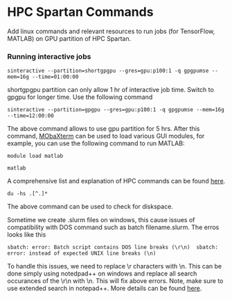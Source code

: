 # HPC Spartan Commands
Add linux commands and relevant resources to run jobs (for TensorFlow, MATLAB) on GPU partition of HPC Spartan.


### Running interactive jobs

 `sinteractive --partition=shortgpgpu --gres=gpu:p100:1 -q gpgpumse --mem=16g --time=01:00:00`
 
 shortgpgpu partition can only allow 1 hr of interactive job time. Switch to gpgpu for longer time. Use the following command
 
  `sinteractive --partition=gpgpu --gres=gpu:p100:1 -q gpgpumse --mem=16g --time=12:00:00`

The above command allows to use gpu partition for 5 hrs. After this command, [MObaXterm](https://mobaxterm.mobatek.net/) can be used to load various GUI modules, for example, you can use the following command to run MATLAB:

`module load matlab`

`matlab`
 
A comprehensive list and explanation of HPC commands can be found [here](https://github.com/UoM-ResPlat-DevOps/SpartanIntro). 

 `du -hs .[^.]*` 
 
 The above command can be used to check for diskspace.

Sometime we create .slurm files on windows, this cause issues of compatibility with DOS command such as batch filename.slurm. The erros looks like this 

`sbatch: error: Batch script contains DOS line breaks (\r\n) 
 sbatch: error: instead of expected UNIX line breaks (\n)  `

To handle this issues, we need to replace \r characters with \n. This can be done simply using notedpad++ on windows and replace all search occurances of the \r\n with \n. This will fix above errors. Note, make sure to use extended search in notepad++. More details can be found [here](https://wikis.ovgu.de/hpc/doku.php?id=guide:dos_unix_linebreaks).

